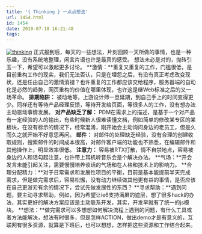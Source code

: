 ```yaml
---
title: '{ Thinking } 一点点想法'
url: 1454.html
id: 1454
date: 2010-07-18 16:21:48
tags:
---
```


[![thinking](http://caib.me/wp-content/uploads/2010/07/thinking_thumb.jpg "thinking")](http://caib.me/thinking/) 正式报到后，每天的一些想法，片刻回顾一天所做的事情，也是一种乐趣，没有系统地整理，闲言片语也许是最真的感受。 想法未必是对的，抛砖引玉一下，希望可以激起更多讨论。  **激情：**重复又重复的工作，门槛很低，是目前重构工作的现实，我们无法否认，只是在埋怨之后，有没有真正考虑改变现状，还是任由自己的激情消褪？也许重复的工作都应该交给程序，服务器端的自动化是必然的趋势，网页重构的价值在哪里体现，也许这是继Web标准之后的又一场革命。 **排期陷阱：** 被动地等，上游设计师一旦延期，到自己手上的时间变得更少。同样还有等待产品经理反馈，等待开发给页面，等很多人的工作，没有想办法主动驱动事情发展。 **对产品缺乏了解：** PDM在需求上的描述，是基于一个对产品有一定经验的人的输出，有些时候新人很难读懂文档，例如简单的修改某专区的某板块，在没有标示的情况下，经常混淆，刚开始会主动询问身边的老员工，但是久而久之就开始不好意思再问。 **邮件：** 对邮件的处理缺乏经验，没有合理的创建收取规则，搜索邮件的时间成本很高，对邮件客户端的功能也不熟悉，在编辑邮件和其他操作上，明显效率很低。 **注意力：** 容易被RTX打散，情不自禁地点，容易被身边的人和话勾起注意，也许带上耳机听音乐会是个解决办法。 **气场：**开会发言未能引起关注，需要慢慢培养谈话的气场和在人格和技术上的影响力。 **合理分配精力：**对于日常需求和发展性项目的平衡，目前是基本能提前半天完成需求，但是做完需求后，容易松懈，没有动力继续做其他更有益的事情，是否应该在自己更游刃有余的情况下，尝试先做发展性的东西？ **寻求帮助：**遇到问题，要主动寻求帮助，例如，因为希望让ie6支持满屏的遮层，想了很多hack的办法，其实更好的解决方案应该是主动联系开发，其实，开发早就有了统一的js模块。 **想法：**做完需求可以多想想如何解决流程上遇到的问题，有什么工具或者方法能解决，想法有时很多，但是怎样ACTION，做出demo才是有意义的，互联网有很多资源，就算是下班后，也可以想想，怎样把这些资源和工作结合起来。